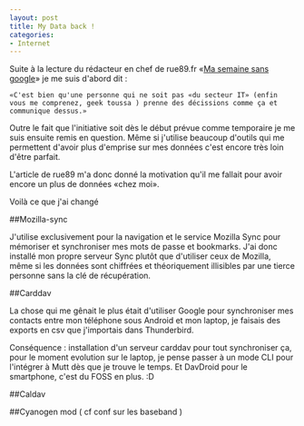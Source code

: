 ```yaml
---
layout: post
title: My Data back !
categories:
- Internet
---
```


Suite à la lecture du rédacteur en chef de rue89.fr «[Ma semaine sans google](http://www.rue89.com/2013/10/11/semaine-sans-google-13-mail-sans-gmail-ca-paye-246434)» je me suis d'abord dit :

    «C'est bien qu'une personne qui ne soit pas «du secteur IT» (enfin vous me comprenez, geek toussa ) prenne des décissions comme ça et communique dessus.»

Outre le fait que l'initiative soit dès le début prévue comme temporaire je me suis ensuite remis en question. Même si j'utilise beaucoup d'outils qui me permettent d'avoir plus d'emprise sur mes données c'est encore très loin d'être parfait.

L'article de rue89 m'a donc donné la motivation qu'il me fallait pour avoir encore un plus de données «chez moi».

Voilà ce que j'ai changé

##Mozilla-sync

J'utilise exclusivement pour la navigation et le service Mozilla Sync pour mémoriser et synchroniser mes mots de passe et bookmarks. J'ai donc installé mon propre serveur Sync plutôt que d'utiliser ceux de Mozilla, même si les données sont chiffrées et théoriquement illisibles par une tierce personne sans la clé de récupération.

##Carddav

La chose qui me gênait le plus était d'utiliser Google pour synchroniser mes contacts entre mon téléphone sous Android et mon laptop, je faisais des exports en csv que j'importais dans Thunderbird.

Conséquence : installation d'un serveur carddav pour tout synchroniser ça, pour le moment evolution sur le laptop, je pense passer à un mode CLI pour l'intégrer à Mutt dès que je trouve le temps. Et DavDroid pour le smartphone, c'est du FOSS en plus. :D

##Caldav

##Cyanogen mod ( cf conf sur les baseband )
